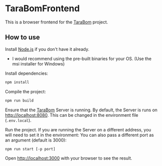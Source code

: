 # TaraBomFrontend

This is a browser frontend for the [TaraBom](https://github.com/aarondill/TaraBOM) project.

## How to use

Install [Node.js](https://nodejs.org/en/download/) if you don't have it already.

- I would recommend using the pre-built binaries for your OS. (Use the msi installer for Windows)

Install dependencies:

```bash
npm install
```

Compile the project:

```bash
npm run build
```

Ensure that the [TaraBom](https://github.com/aarondill/TaraBOM/tree/master/TaraBom) Server is running.
By default, the Server is runs on [http://localhost:8080](http://localhost:8080). This can be changed in the environment file (`.env.local`).

Run the project.
If you are running the Server on a different address, you will need to set it in the environment:
You can also pass a different port as an argument (default is 3000):

```bash
npm run start [-p port]
```

Open [http://localhost:3000](http://localhost:3000) with your browser to see the result.
